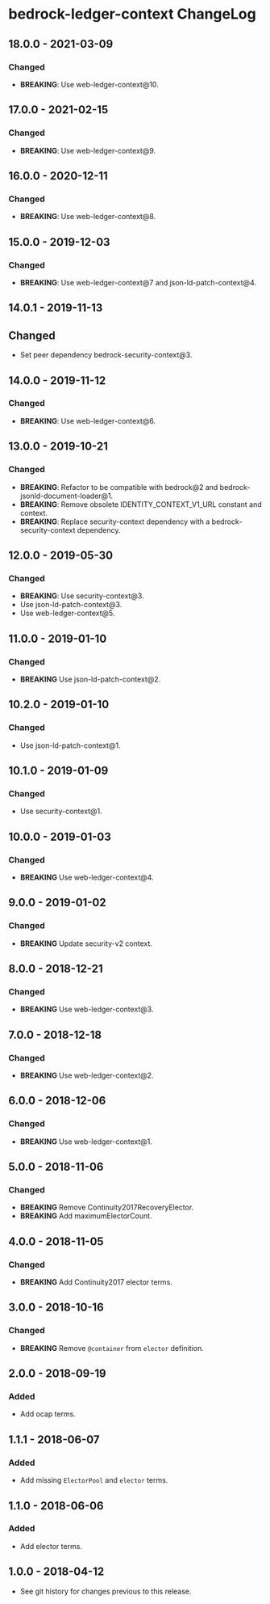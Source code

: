 # bedrock-ledger-context ChangeLog

## 18.0.0 - 2021-03-09

### Changed
- **BREAKING**: Use web-ledger-context@10.

## 17.0.0 - 2021-02-15

### Changed
- **BREAKING**: Use web-ledger-context@9.

## 16.0.0 - 2020-12-11

### Changed
- **BREAKING**: Use web-ledger-context@8.

## 15.0.0 - 2019-12-03

### Changed
- **BREAKING**: Use web-ledger-context@7 and json-ld-patch-context@4.

## 14.0.1 - 2019-11-13

## Changed
- Set peer dependency bedrock-security-context@3.

## 14.0.0 - 2019-11-12

### Changed
- **BREAKING**: Use web-ledger-context@6.

## 13.0.0 - 2019-10-21

### Changed
- **BREAKING**: Refactor to be compatible with bedrock@2 and
  bedrock-jsonld-document-loader@1.
- **BREAKING**: Remove obsolete IDENTITY_CONTEXT_V1_URL constant and context.
- **BREAKING**: Replace security-context dependency with a
  bedrock-security-context dependency.

## 12.0.0 - 2019-05-30

### Changed
- **BREAKING**: Use security-context@3.
- Use json-ld-patch-context@3.
- Use web-ledger-context@5.

## 11.0.0 - 2019-01-10

### Changed
- **BREAKING** Use json-ld-patch-context@2.

## 10.2.0 - 2019-01-10

### Changed
- Use json-ld-patch-context@1.

## 10.1.0 - 2019-01-09

### Changed
- Use security-context@1.

## 10.0.0 - 2019-01-03

### Changed
- **BREAKING** Use web-ledger-context@4.

## 9.0.0 - 2019-01-02

### Changed
- **BREAKING** Update security-v2 context.

## 8.0.0 - 2018-12-21

### Changed
- **BREAKING** Use web-ledger-context@3.

## 7.0.0 - 2018-12-18

### Changed
- **BREAKING** Use web-ledger-context@2.

## 6.0.0 - 2018-12-06

### Changed
- **BREAKING** Use web-ledger-context@1.

## 5.0.0 - 2018-11-06

### Changed
- **BREAKING** Remove Continuity2017RecoveryElector.
- **BREAKING** Add maximumElectorCount.

## 4.0.0 - 2018-11-05

### Changed
- **BREAKING** Add Continuity2017 elector terms.

## 3.0.0 - 2018-10-16

### Changed
- **BREAKING** Remove `@container` from `elector` definition.

## 2.0.0 - 2018-09-19

### Added
- Add ocap terms.

## 1.1.1 - 2018-06-07

### Added
- Add missing `ElectorPool` and `elector` terms.

## 1.1.0 - 2018-06-06

### Added
- Add elector terms.

## 1.0.0 - 2018-04-12

- See git history for changes previous to this release.
